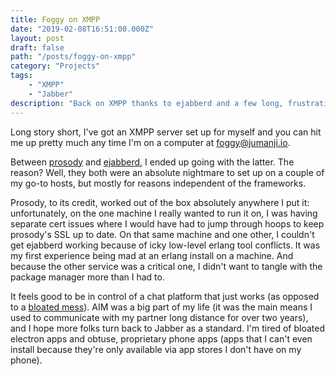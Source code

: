 ```yaml
---
title: Foggy on XMPP
date: "2019-02-08T16:51:00.000Z"
layout: post
draft: false
path: "/posts/foggy-on-xmpp"
category: "Projects"
tags:
    - "XMPP"
    - "Jabber"
description: "Back on XMPP thanks to ejabberd and a few long, frustrating nights."
---
```


Long story short, I've got an XMPP server set up for myself and you can hit me up pretty much any time I'm on a computer at foggy@jumanji.io.

Between [prosody](https://prosody.im/) and [ejabberd](https://www.ejabberd.im/), I ended up going with the latter. The reason? Well, they both were an absolute nightmare to set up on a couple of my go-to hosts, but mostly for reasons independent of the frameworks.

Prosody, to its credit, worked out of the box absolutely anywhere I put it: unfortunately, on the one machine I really wanted to run it on, I was having separate cert issues where I would have had to jump through hoops to keep prosody's SSL up to date. On that same machine and one other, I couldn't get ejabberd working because of icky low-level erlang tool conflicts. It was my first experience being mad at an erlang install on a machine. And because the other service was a critical one, I didn't want to tangle with the package manager more than I had to.

It feels good to be in control of a chat platform that just works (as opposed to a [bloated mess](/posts/software-gripes-synapse)). AIM was a big part of my life (it was the main means I used to communicate with my partner long distance for over two years), and I hope more folks turn back to Jabber as a standard. I'm tired of bloated electron apps and obtuse, proprietary phone apps (apps that I can't even install because they're only available via app stores I don't have on my phone).

